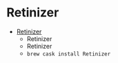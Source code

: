 # Retinizer
- [Retinizer](http://retinizer.mikelpr.com/)
  -  Retinizer
  - Retinizer
  - `brew cask install Retinizer`
